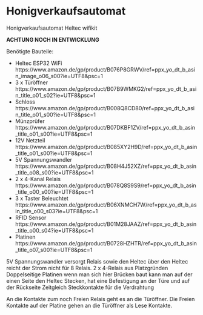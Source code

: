 # Honigverkaufsautomat
Honigverkaufsautomat Heltec wifikit

<strong>ACHTUNG NOCH IN ENTWICKLUNG</strong>


Benötigte Bauteile:

<ul>
  <li>Heltec ESP32 WiFi https://www.amazon.de/gp/product/B076P8GRWV/ref=ppx_yo_dt_b_asin_image_o06_s00?ie=UTF8&psc=1</li>
  <li>3 x Türöffner https://www.amazon.de/gp/product/B07B9WMKG2/ref=ppx_yo_dt_b_asin_title_o01_s02?ie=UTF8&psc=1</li>
  <li>Schloss https://www.amazon.de/gp/product/B008Q8CD80/ref=ppx_yo_dt_b_asin_title_o01_s00?ie=UTF8&psc=1</li>
  <li>Münzprüfer https://www.amazon.de/gp/product/B07DKBF1ZV/ref=ppx_yo_dt_b_asin_title_o01_s00?ie=UTF8&psc=1</li>
  <li>12V Netzteil https://www.amazon.de/gp/product/B085XY2H9D/ref=ppx_yo_dt_b_asin_title_o01_s00?ie=UTF8&psc=1</li>
  <li>5V Spannungswandler https://www.amazon.de/gp/product/B08H4J52XZ/ref=ppx_yo_dt_b_asin_title_o08_s00?ie=UTF8&psc=1</li>
  <li>2 x 4-Kanal Relais https://www.amazon.de/gp/product/B078Q8S9S9/ref=ppx_yo_dt_b_asin_title_o00_s00?ie=UTF8&psc=1</li>
  <li>3 x Taster Beleuchtet https://www.amazon.de/gp/product/B06XNMCH7W/ref=ppx_yo_dt_b_asin_title_o00_s03?ie=UTF8&psc=1</li>
  <li>RFID Sensor https://www.amazon.de/gp/product/B01M28JAAZ/ref=ppx_yo_dt_b_asin_title_o00_s04?ie=UTF8&psc=1</li>
  <li>Platinen https://www.amazon.de/gp/product/B0728HZHTR/ref=ppx_yo_dt_b_asin_title_o07_s00?ie=UTF8&psc=1</li>
</ul>

5V Spannungswandler versorgt Relais sowie den Heltec über den Heltec reicht der Strom nicht für 8 Relais.
2 x 4-Relais aus Platzgründen
Doppelseitige Platinen wenn man sich hier Brücken baut kann man auf der einen Seite den Heltec Stecken, hat eine Befestigung an der Türe und auf der Rückseite Zeitgleich Steckkontakte für die Verdrahtung


An die Kontakte zum noch Freien Relais geht es an die Türöffner.
Die Freien Kontakte auf der Platine gehen an die Türöffner als Lese Kontakte.

